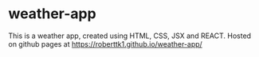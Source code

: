 # weather-app
This is a weather app, created using HTML, CSS, JSX and REACT. Hosted on github pages at https://roberttk1.github.io/weather-app/
